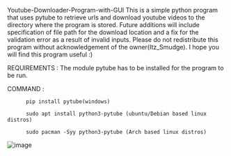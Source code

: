 Youtube-Downloader-Program-with-GUI
This is a simple python program that uses pytube to retrieve urls and download youtube videos to the directory where the program is stored.
Future additions will include specification of file path for the download location and a fix for the validation error as a result of invalid inputs.
Please do not redistribute this program without acknowledgement of the owner(Itz_Smudge).
I hope you will find this program useful :)

REQUIREMENTS : The module pytube has to be installed for the program to be run.

COMMAND : 

          pip install pytube(windows)

          sudo apt install python3-pytube (ubuntu/Debian based linux distros)
          
          sudo pacman -Syy python3-pytube (Arch based linux distros)
   
![image](https://user-images.githubusercontent.com/74146327/119103492-4db58080-ba2c-11eb-84c7-04f95e9cede5.png)
